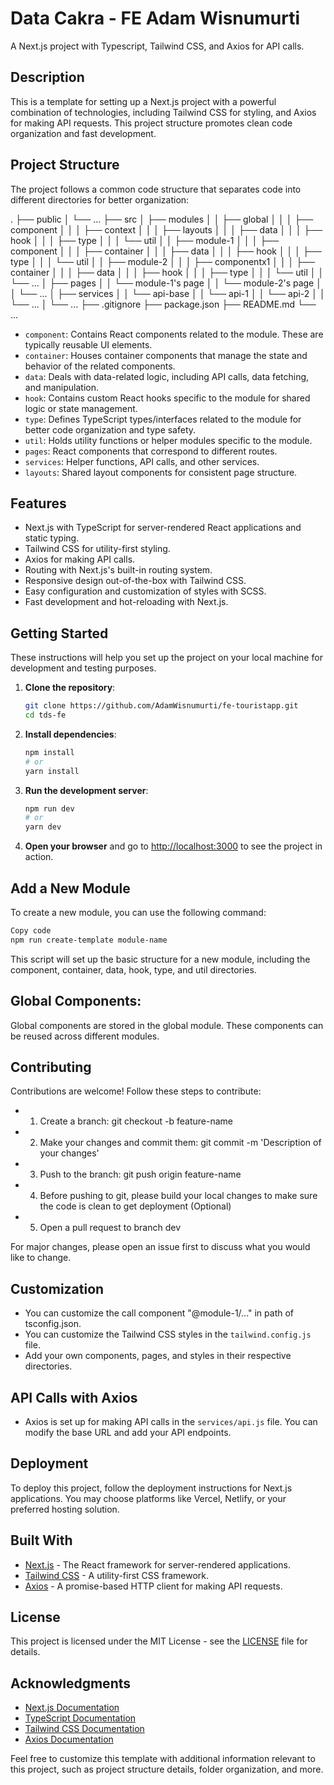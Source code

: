 # Data Cakra - FE Adam Wisnumurti

A Next.js project with Typescript, Tailwind CSS, and Axios for API calls.

## Description

This is a template for setting up a Next.js project with a powerful combination of technologies, including Tailwind CSS for styling, and Axios for making API requests. This project structure promotes clean code organization and fast development.

## Project Structure

The project follows a common code structure that separates code into different directories for better organization:

.
├── public
│   └── ...
├── src
│   ├── modules
│   │   ├── global
│   │   │   ├── component
│   │   │   ├── context
│   │   │   ├── layouts
│   │   │   ├── data
│   │   │   ├── hook
│   │   │   ├── type
│   │   │   └── util
│   │   ├── module-1
│   │   │   ├── component
│   │   │   ├── container
│   │   │   ├── data
│   │   │   ├── hook
│   │   │   ├── type
│   │   │   └── util
│   │   ├── module-2
│   │   │   ├── componentx1
│   │   │   ├── container
│   │   │   ├── data
│   │   │   ├── hook
│   │   │   ├── type
│   │   │   └── util
│   │   └── ...
│   ├── pages
│   │   └── module-1's page
│   │   └── module-2's page
│   │   └── ...
│   ├── services
│   │   └── api-base
│   │   └── api-1
│   │   └── api-2
│   │   └── ...
│   └── ...
├── .gitignore
├── package.json
├── README.md
└── ...


- `component`: Contains React components related to the module. These are typically reusable UI elements.
- `container`: Houses container components that manage the state and behavior of the related components.
- `data`: Deals with data-related logic, including API calls, data fetching, and manipulation.
- `hook`: Contains custom React hooks specific to the module for shared logic or state management.
- `type`: Defines TypeScript types/interfaces related to the module for better code organization and type safety.
- `util`: Holds utility functions or helper modules specific to the module.
- `pages`: React components that correspond to different routes.
- `services`: Helper functions, API calls, and other services.
- `layouts`: Shared layout components for consistent page structure.

## Features

- Next.js with TypeScript for server-rendered React applications and static typing.
- Tailwind CSS for utility-first styling.
- Axios for making API calls.
- Routing with Next.js's built-in routing system.
- Responsive design out-of-the-box with Tailwind CSS.
- Easy configuration and customization of styles with SCSS.
- Fast development and hot-reloading with Next.js.

## Getting Started

These instructions will help you set up the project on your local machine for development and testing purposes.

1. **Clone the repository**:

   ```bash
   git clone https://github.com/AdamWisnumurti/fe-touristapp.git
   cd tds-fe
   ```

2. **Install dependencies**:

   ```bash
   npm install
   # or
   yarn install
   ```

3. **Run the development server**:

   ```bash
   npm run dev
   # or
   yarn dev
   ```

4. **Open your browser** and go to [http://localhost:3000](http://localhost:3000) to see the project in action.


## Add a New Module

  To create a new module, you can use the following command:
  
  ```bash
  Copy code
  npm run create-template module-name
  ```
  
  This script will set up the basic structure for a new module, including the component, container, data, hook, type, and util directories.

## Global Components:

Global components are stored in the global module. These components can be reused across different modules.

## Contributing

Contributions are welcome! Follow these steps to contribute:

- 1. Create a branch: git checkout -b feature-name
- 2. Make your changes and commit them: git commit -m 'Description of your changes'
- 3. Push to the branch: git push origin feature-name
- 4. Before pushing to git, please build your local changes to make sure the code is clean to get deployment (Optional)
- 5. Open a pull request to branch dev

For major changes, please open an issue first to discuss what you would like to change.

## Customization

- You can customize the call component "@module-1/..." in path of tsconfig.json.
- You can customize the Tailwind CSS styles in the `tailwind.config.js` file.
- Add your own components, pages, and styles in their respective directories.

## API Calls with Axios

- Axios is set up for making API calls in the `services/api.js` file. You can modify the base URL and add your API endpoints.

## Deployment

To deploy this project, follow the deployment instructions for Next.js applications. You may choose platforms like Vercel, Netlify, or your preferred hosting solution.

## Built With

- [Next.js](https://nextjs.org/) - The React framework for server-rendered applications.
- [Tailwind CSS](https://tailwindcss.com/) - A utility-first CSS framework.
- [Axios](https://axios-http.com/) - A promise-based HTTP client for making API requests.

## License

This project is licensed under the MIT License - see the [LICENSE](LICENSE) file for details.

## Acknowledgments

- [Next.js Documentation](https://nextjs.org/docs)
- [TypeScript Documentation](https://www.typescriptlang.org/docs)
- [Tailwind CSS Documentation](https://tailwindcss.com/docs)
- [Axios Documentation](https://axios-http.com/docs)

Feel free to customize this template with additional information relevant to this project, such as project structure details, folder organization, and more.